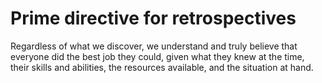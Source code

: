 # Prime directive for retrospectives

Regardless of what we discover, we understand and truly believe that everyone did the best job they could, given what they knew at the time, their skills and abilities, the resources available, and the situation at hand.
